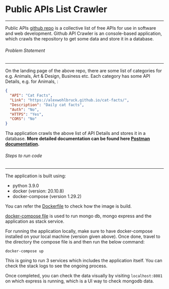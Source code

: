 # Public APIs List Crawler

---

Public APIs [github repo](https://github.com/public-apis/public-apis) is a collective list of free APIs for use in
software and web development.
Github API Crawler is an console-based application, which crawls the repository to get some data
and store it in a database.



###### Problem Statement

---

On the landing page of the above repo, there are some list of categories for e.g. Animals, Art & Design,
Business etc.
Each category has some API Details, e.g. for Animals, :

```json
{
  "API": "Cat Facts",
  "Link": "https://alexwohlbruck.github.io/cat-facts/",
  "Description": "Daily cat facts", 
  "Auth": "No", 
  "HTTPS": "Yes",
  "CORS": "No"
}
```


Tha application crawls the above list of API Details and stores it in a database.
**More detailed documentation can be found here 
[Postman documentation](https://documenter.getpostman.com/view/4796420/SzmZczsh?version=latest).**


###### Steps to run code

---

The application is built using:
- python 3.9.0
- docker (version: 20.10.8)
- docker-compose (version 1.29.2)

You can refer the [Dockerfile](https://github.com/priyakdey/github-api-crawler/blob/master/Dockerfile)
to check how the image is build.

[docker-compose file](https://github.com/priyakdey/github-api-crawler/blob/master/docker-compose.yaml) is used to
run mongo db, mongo express and the application as stack service.

For running the application locally, make sure to have docker-compose installed on your local machine
(version given above). Once done, travel to the directory the compose file is and then run the below command:
```shell
docker-compose up
```

This is going to run 3 services which includes the application itself. You can check the stack logs to see
the ongoing process.

Once completed, you can check the data visually by visiting `localhost:8081` on which express is running,
which is a UI way to check mongodb data.
